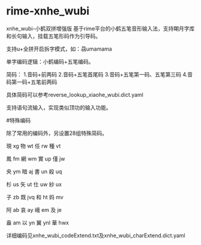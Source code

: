# rime-xnhe_wubi
xnhe_wubi-小鹤双拼增强版
基于rime平台的小鹤五笔音形输入法，支持朙月字库和长句输入，挂载五笔形码作为引导码。

支持u+全拼开启拆字模式，如：骉umamama

单字编码逻辑：小鹤编码+五笔编码。

简码：
1.音码+前两码
2.音码+五笔首尾码
3.音码+五笔第一码、五笔第三码
4.音码第一码+五笔前两码

具体简码可以参考reverse_lookup_xiaohe_wubi.dict.yaml

支持语句流输入，实现类似顶功的输入功能。

#特殊编码

除了常用的编码外，另设置28组特殊简码。

現	xg 物	wt 任	rw 種	vt

鳳	fm 網	wm 實	up 僅	jw

央	ym 暗	aj 書	un 殺	uq

杉	us 矢	ut 仕	uw 紗	ux

子	zb 既	jvq 和	ht 妈	mv

阿	ab 哀	ay 峨	em 及	je

盎	am 以	yn 翼	ynl 華	hwx

详细编码见xnhe_wubi_codeExtend.txt及xnhe_wubi_charExtend.dict.yaml
